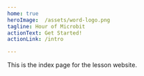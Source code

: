 ```yaml
---
home: true
heroImage:  /assets/word-logo.png
tagline: Hour of Microbit
actionText: Get Started!
actionLink: /intro

---
```


This is the index page for the lesson website. 
